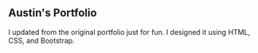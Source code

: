 ## Austin's Portfolio
I updated from the original portfolio just for fun. I designed it using HTML, CSS, and Bootstrap.

